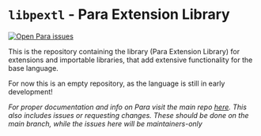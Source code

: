 # `libpextl` - Para Extension Library

[![Open Para issues](https://img.shields.io/github/issues/Para-Lang/Para)](https://github.com/Para-Lang/Para/issues)

This is the repository containing the library (Para Extension Library) for extensions and importable libraries,
that add extensive functionality for the base language. 

For now this is an empty repository, as the language is still in early development!

*For proper documentation and info on Para visit the main repo [here](https://github.com/Para-Lang/Para).
This also includes issues or requesting changes. These should be done on the main branch, while the issues
here will be maintainers-only*
